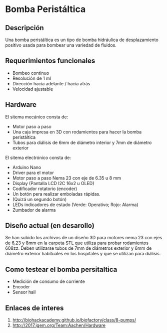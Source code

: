 # Bomba Peristáltica  #

## Descripción ##
Una bomba peristáltica es un tipo de bomba hidráulica de desplazamiento positivo usada para bombear una variedad de fluidos.


## Requerimientos funcionales ##
* Bombeo continuo
* Resolución de 1 ml
* Dirección hacia adelante / hacia atrás
* Velocidad ajustable


## Hardware ##

El sitema mecánico consta de:
* Motor paso a paso
* Una caja impresa en 3D con rodamientos para hacer la bomba peristáltica 
* Tubos para diálisis de 6mm de diámetro interior y 7mm de diámetro exterior


El sitema electrónico consta de:
* Arduino Nano 
* Driver para el motor
* Motor paso a paso Nema 23 con eje de 6.35 u 8 mm
* Display (Pantalla LCD I2C 16x2 u OLED)
* Codificador rotatorio (encoder)
* Un botón pera realizar emboladas rápidas. 
* (Quizá un segundo botón)
* LEDs indicadores de estado (Verde: Operativo; Rojo: Alarma)
* Zumbador de alarma


## Diseño actual (en desarollo) ##
Se han subido los archivos de un diseño 3D para motores nema 23 con ejes de 6,23 y 8mm en la carpeta STL que utiliza para probar rodamientos 608zz. 
Deben utilizarse tubos de 7mm de diámetros exterior y 6mm de diámetro exterior habituales en los hospitales y que se utilizan para diálisis.

## Como testear el bomba persitaltica
* Medición de consumo de corriente
* Encoder
* Sensor hall 


## Enlaces de interes ##
1. http://biohackacademy.github.io/biofactory/class/8-pumps/
2. http://2017.igem.org/Team:Aachen/Hardware

